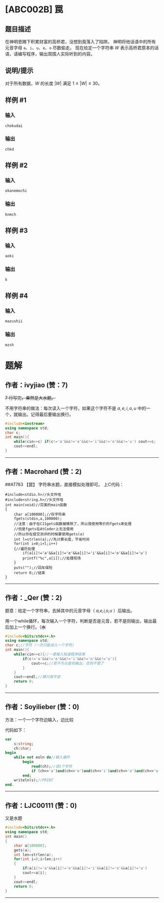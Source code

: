 # [ABC002B] 罠

## 题目描述

在神明恩赐下积累财富的高桥君，没想到竟落入了陷阱。
神明将他话语中的所有元音字母 `a`、`i`、`u`、`e`、`o` 尽数偷走。
现在给定一个字符串 $W$ 表示高桥君原本的话语，请编写程序，输出周围人实际听到的内容。

## 说明/提示

对于所有数据，$W$ 的长度 $|W|$ 满足 $1\le|W|\le30$。

## 样例 #1

### 输入

```
chokudai
```

### 输出

```
chkd
```

## 样例 #2

### 输入

```
okanemochi
```

### 输出

```
knmch
```

## 样例 #3

### 输入

```
aoki
```

### 输出

```
k
```

## 样例 #4

### 输入

```
mazushii
```

### 输出

```
mzsh
```

# 题解

## 作者：ivyjiao (赞：7)

~~7 行写完，果然是大水题。~~

不用字符串的做法：每次读入一个字符，如果这个字符不是 $a,e,i,o,u$ 中的一个，就输出。记得最后要输出换行。

```cpp
#include<iostream>
using namespace std;
char c;
int main(){
    while(cin>>c) if(c!='a'&&c!='e'&&c!='i'&&c!='o'&&c!='u') cout<<c;
    cout<<endl;
}

```


---

## 作者：Macrohard (赞：2)

##AT783 【罠】
字符串水题，直接模拟处理即可。
上C代码：
```
#include<stdio.h>//头文件哇
#include<string.h>//头文件哇
int main(void)//完美的main函数
{
    char a[100000];//存字符串
    fgets(stdin,a,100000);
    //注意：由于在C11gets函数被移除了，所以我使用等价的fgets来处理
    //但是fgets在AtCoder上无法使用
    //所以你在提交测评的时候要使用gets(a)
    int l=strlen(a);//先计算长度，节省时间
    for(int i=0;i<l;i++)
    {//遍历处理
        if(a[i]!='a'&&a[i]!='e'&&a[i]!='i'&&a[i]!='o'&&a[i]!='u')
        printf("%c",a[i]);//处理现场
    }
    puts("");//回车保险
    return 0;//结束
}
```

---

## 作者：_Qer (赞：2)

题意：给定一个字符串，去掉其中的元音字母（ _a,e,i,o,u_ ）后输出。

用一个while循环，每次输入一个字符，判断是否是元音，若不是则输出，输出最后加上一个换行。（~~水~~

```cpp
#include<bits/stdc++.h>
using namespace std;
char c;//字符（一次只能读入一个字符）
int main(){
    while(cin>>c){//一直输入知道程序结束
        if(c!='a'&&c!='e'&&c!='i'&&c!='o'&&c!='u'){
            cout<<c;//若不为元音则输出，否则不管了
        }
    }
    cout<<endl;//换行保平安
    return 0;
}
```

---

## 作者：Soyilieber (赞：0)

方法：一个一个字符边输入，边比较

代码如下：
```pascal
var
    s:string;
    ch:char;
begin
    while not eoln do//输入循环
        begin
            read(ch);//读1个字符
            if (ch<>'a')and(ch<>'e')and(ch<>'i')and(ch<>'o')and(ch<>'u') then s:=s+ch;//不为aeiou则往s里拉
        end;
    writeln(s);//PRINT
end.
```

---

## 作者：LJC00111 (赞：0)

又是水题
```cpp
#include<bits/stdc++.h>
using namespace std;
int main()
{
    char a[100000];
    gets(a);
    int len=strlen(a);
    for(int i=0;i<len;i++)
    {
    	if(a[i]!='a'&&a[i]!='e'&&a[i]!='i'&&a[i]!='o'&&a[i]!='u')
    	cout<<a[i];
	}
	cout<<endl;
	return 0;
}
```

---

